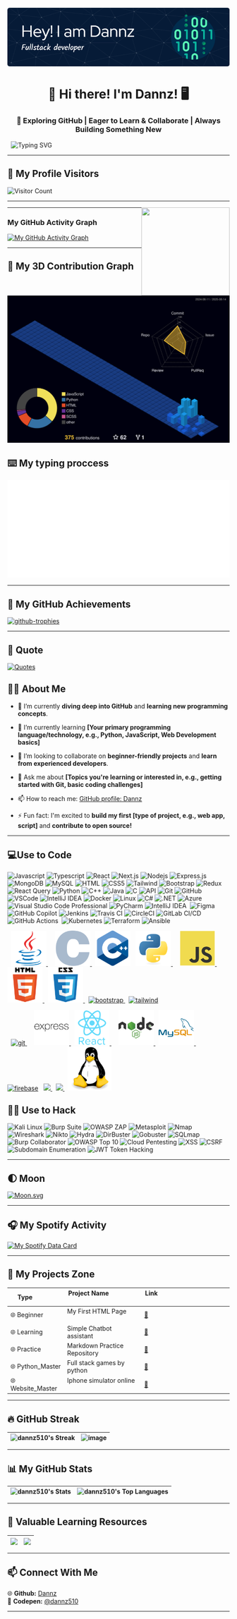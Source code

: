  <p align="center">

![Header](github-header-image.png)

</p>

 
 <h1 align="center">👋 Hi there! I'm Dannz! 🖥️</h1>

<h3 align="center">🚀 Exploring GitHub | Eager to Learn & Collaborate | Always Building Something New</h3>

<p align="center">

  <img src="https://readme-typing-svg.herokuapp.com?color=00ccff&center=true&vCenter=true&lines=Learning+GitHub!;Exploring+new+technologies!;Open+to+collaborations!;Coding+and+building!;Connecting+with+developers!" alt="Typing SVG" />

</p>

---

## 🐾 My Profile Visitors

<p align="center">
 
  ![Visitor Count](https://count.getloli.com/@Dannz?name=Dannz&theme=e621&padding=7&offset=0&align=center&scale=1&pixelated=1&darkmode=1)
</p>

---



<a href="#"><img align="right" src="https://github.com/blackcater/blackcater/raw/main/images/banner.gif" width="200 " height="200" /></a>

---





### My GitHub Activity Graph

[![My GitHub Activity Graph](https://github-readme-activity-graph.vercel.app/graph?username=dannz510&theme=react-dark&hide_border=true)](https://github.com/Ashutosh00710/github-readme-activity-graph)

---
## 🧊 My 3D Contribution Graph

  ![](./profile-3d-contrib/profile-night-view.svg)

## ⌨️ My typing proccess

<a href="https://monkeytype.com/profile/Dannzz">
  <img src="https://raw.githubusercontent.com/dannz510/dannz510/monkeytype-readme/monkeytype-readme.svg" alt="My Monkeytype profile" />
</a>

---
## 🏅 My GitHub Achievements

 <p align="center">
  
  [![github-trophies](https://github-profile-trophy.vercel.app/?username=dannz510)](https://github.com/ryo-ma/github-profile-trophy)
</p>


---

## 📔 Quote

[![Quotes](https://quotes-github-readme.vercel.app/api?type=horizontal&theme=algolia)](https://github.com/piyushsuthar/github-readme-quotes)

## 🙋‍♂️ About Me

- 🔭 I’m currently **diving deep into GitHub** and **learning new programming concepts**.

- 🌱 I’m currently learning **[Your primary programming language/technology, e.g., Python, JavaScript, Web Development basics]**

- 👯 I’m looking to collaborate on **beginner-friendly projects** and **learn from experienced developers**.

- 💬 Ask me about **[Topics you're learning or interested in, e.g., getting started with Git, basic coding challenges]**

- 📫 How to reach me: [GitHub profile: Dannz](https://github.com/dannz510)

- ⚡ Fun fact: I'm excited to **build my first [type of project, e.g., web app, script]** and **contribute to open source!**

---



## 💻Use to Code

![Javascript](https://img.shields.io/badge/Javascript-F0DB4F?style=for-the-badge&labelColor=black&logo=javascript&logoColor=F0DB4F)
![Typescript](https://img.shields.io/badge/Typescript-007acc?style=for-the-badge&labelColor=black&logo=typescript&logoColor=007acc)
![React](https://img.shields.io/badge/-React-61DBFB?style=for-the-badge&labelColor=black&logo=react&logoColor=61DBFB)
![Next.js](https://img.shields.io/badge/next.js-000000?style=for-the-badge&logo=nextdotjs&logoColor=white)
![Nodejs](https://img.shields.io/badge/Nodejs-3C873A?style=for-the-badge&labelColor=black&logo=node.js&logoColor=3C873A)
![Express.js](https://img.shields.io/badge/Express.js-000000?style=for-the-badge&logo=express&logoColor=white)
![MongoDB](https://img.shields.io/badge/MongoDB-4EA94B?style=for-the-badge&logo=mongodb&logoColor=white)
![MySQL](https://img.shields.io/badge/MySQL-lightgrey?logo=mysql&style=for-the-badge&logoColor=white&labelColor=blue)
![HTML](https://img.shields.io/badge/HTML5-E34F26?style=for-the-badge&logo=html5&logoColor=white)
![CSS5](https://img.shields.io/badge/CSS5-1572B6?style=for-the-badge&logo=css3&logoColor=white)
![Tailwind](https://img.shields.io/badge/Tailwind_CSS-092749?style=for-the-badge&logo=tailwindcss&logoColor=06B6D4&labelColor=000000)
![Bootstrap](https://img.shields.io/badge/Bootstrap-563D7C?style=for-the-badge&logo=bootstrap&logoColor=white)
![Redux](https://img.shields.io/badge/Redux-593D88?style=for-the-badge&logo=redux&logoColor=white)
![React Query](https://img.shields.io/badge/-React_Query-FF4154?style=for-the-badge&logo=react%20query&logoColor=white)
![Python](https://img.shields.io/badge/Python-3776AB?style=for-the-badge&logo=python&logoColor=white)
![C++](https://img.shields.io/badge/C++-00599C?style=for-the-badge&logo=c%2B%2B&logoColor=white)
![Java](https://img.shields.io/badge/Java-007396?style=for-the-badge&logo=java&logoColor=white)
![C](https://img.shields.io/badge/C-00599C?style=for-the-badge&logo=c&logoColor=white)
![API](https://img.shields.io/badge/API-008000?style=for-the-badge)
![Git](https://img.shields.io/badge/Git-F05032?style=for-the-badge&logo=git&logoColor=white)
![GitHub](https://img.shields.io/badge/GitHub-181717?style=for-the-badge&logo=github&logoColor=white)
![VSCode](https://img.shields.io/badge/Visual_Studio-0078d7?style=for-the-badge&logo=visual%20studio&logoColor=white)
![IntelliJ IDEA](https://img.shields.io/badge/IntelliJ_IDEA-000000?style=for-the-badge&logo=intellij-idea&logoColor=white)
![Docker](https://img.shields.io/badge/Docker-2496ED?style=for-the-badge&logo=docker&logoColor=white)
![Linux](https://img.shields.io/badge/Linux-FCC624?style=for-the-badge&logo=linux&logoColor=black)
![C#](https://img.shields.io/badge/C%23-239120?style=for-the-badge&logo=c-sharp&logoColor=white)
![.NET](https://img.shields.io/badge/.NET-512BD4?style=for-the-badge&logo=.net&logoColor=white)
![Azure](https://img.shields.io/badge/Microsoft_Azure-0089D6?style=for-the-badge&logo=microsoft-azure&logoColor=white)
![Visual Studio Code Professional](https://img.shields.io/badge/VS_Code_Professional-007ACC?style=for-the-badge&logo=visual-studio-code&logoColor=white)
![PyCharm](https://img.shields.io/badge/PyCharm-000000?style=for-the-badge&logo=pycharm&logoColor=white)
![IntelliJ IDEA](https://img.shields.io/badge/IntelliJ_IDEA-000000?style=for-the-badge&logo=intellij-idea&logoColor=white) 
![Figma](https://img.shields.io/badge/Figma-F24E1E?style=for-the-badge&logo=figma&logoColor=white)
![GitHub Copilot](https://img.shields.io/badge/GitHub_Copilot-000000?style=for-the-badge&logo=github&logoColor=white)
![Jenkins](https://img.shields.io/badge/Jenkins-D24939?style=for-the-badge&logo=jenkins&logoColor=white)
![Travis CI](https://img.shields.io/badge/Travis_CI-3EAAAF?style=for-the-badge&logo=travis-ci&logoColor=white)
![CircleCI](https://img.shields.io/badge/CircleCI-343434?style=for-the-badge&logo=circleci&logoColor=white)
![GitLab CI/CD](https://img.shields.io/badge/GitLab_CI%2FCD-FCA121?style=for-the-badge&logo=gitlab&logoColor=white)
![GitHub Actions](https://img.shields.io/badge/GitHub_Actions-2088FF?style=for-the-badge&logo=github-actions&logoColor=white) 
![Kubernetes](https://img.shields.io/badge/Kubernetes-326CE5?style=for-the-badge&logo=kubernetes&logoColor=white)
![Terraform](https://img.shields.io/badge/Terraform-623CE4?style=for-the-badge&logo=terraform&logoColor=white)
![Ansible](https://img.shields.io/badge/Ansible-EE0000?style=for-the-badge&logo=ansible&logoColor=white) 




  <a href="#"> <img src="https://raw.githubusercontent.com/devicons/devicon/master/icons/java/java-original.svg" alt="java" width="80" height="80"/> </a> 
  <a href="#"> <img src="https://raw.githubusercontent.com/devicons/devicon/master/icons/c/c-original.svg" alt="c" width="80" height="80"/> </a>
  <a href="#"> <img src="https://raw.githubusercontent.com/devicons/devicon/master/icons/cplusplus/cplusplus-original.svg" alt="cplusplus" width="80" height="80"/></a>
  <a href="#"> <img src="https://raw.githubusercontent.com/devicons/devicon/master/icons/python/python-original.svg" alt="python" width="80" height="80"/> </a> 
  <a href="#"> <img src="https://raw.githubusercontent.com/devicons/devicon/master/icons/javascript/javascript-original.svg" alt="javascript" width="80" height="80"/> </a> 
  <a href="#"> <img src="https://raw.githubusercontent.com/devicons/devicon/master/icons/html5/html5-original-wordmark.svg" alt="html5" width="80" height="80"/> </a>
  <a href="#"> <img src="https://raw.githubusercontent.com/devicons/devicon/master/icons/css3/css3-original-wordmark.svg" alt="css3" width="80" height="80"/> </a>
  <a href="#"> <img src="https://img.icons8.com/?size=100&id=EzPCiQUqWWEa&format=png&color=000000" alt="bootstrap" width="80" height="80"/> </a>
  <a href="#"> <img src="https://www.vectorlogo.zone/logos/tailwindcss/tailwindcss-icon.svg" alt="tailwind" width="80" height="80"/> </a> </p>
  <a href="#"> <img src="https://www.vectorlogo.zone/logos/git-scm/git-scm-icon.svg" alt="git" width="80" height="80"/> </a> 
  <a href="#"> <img src="https://raw.githubusercontent.com/devicons/devicon/master/icons/express/express-original-wordmark.svg" alt="express" width="80" height="80"/> </a>
  <a href="#"> <img src="https://raw.githubusercontent.com/devicons/devicon/master/icons/react/react-original-wordmark.svg" alt="react" width="80" height="80"/> </a> 
  <a href="#"> <img src="https://raw.githubusercontent.com/devicons/devicon/master/icons/nodejs/nodejs-original-wordmark.svg" alt="nodejs" width="80" height="80"/> </a>
  <a href="#"> <img src="https://raw.githubusercontent.com/devicons/devicon/master/icons/mysql/mysql-original-wordmark.svg" alt="mysql" width="80" height="80"/> </a>
  <a href="#"> <img src="https://img.icons8.com/?size=100&id=62452&format=png&color=000000" alt="firebase" width="80" height="80"/></a>
  <a href="#"> <img src="https://img.icons8.com/color/96/000000/visual-studio-code-2019"/> </a>
  <a href="#"> <img src="https://img.icons8.com/color/96/windows-10.png"/> </a>
  <a href="#"> <img src="https://raw.githubusercontent.com/devicons/devicon/master/icons/linux/linux-original.svg" alt="linux" width="100" height="100"/> </a>

## 🕵️‍♂️ Use to Hack

![Kali Linux](https://img.shields.io/badge/Kali_Linux-557C94?style=for-the-badge&logo=kali&logoColor=white)
![Burp Suite](https://img.shields.io/badge/Burp_Suite-990000?style=for-the-badge&logo=burp&logoColor=white)
![OWASP ZAP](https://img.shields.io/badge/OWASP_ZAP-7F64FF?style=for-the-badge&logo=owasp&logoColor=white)
![Metasploit](https://img.shields.io/badge/Metasploit-BC2929?style=for-the-badge&logo=metasploit&logoColor=white)
![Nmap](https://img.shields.io/badge/Nmap-000000?style=for-the-badge&logo=nmap&logoColor=white)
![Wireshark](https://img.shields.io/badge/Wireshark-167B6E?style=for-the-badge&logo=wireshark&logoColor=white)
![Nikto](https://img.shields.io/badge/Nikto-0099FF?style=for-the-badge&logo=nikto&logoColor=white)
![Hydra](https://img.shields.io/badge/THC_Hydra-00599C?style=for-the-badge&logo=hydra&logoColor=white)
![DirBuster](https://img.shields.io/badge/DirBuster-9F1D1D?style=for-the-badge&logo=apache&logoColor=white)
![Gobuster](https://img.shields.io/badge/Gobuster-5A6A77?style=for-the-badge&logo=go&logoColor=white)
![SQLmap](https://img.shields.io/badge/SQLmap-ED2A20?style=for-the-badge&logo=sql&logoColor=white)
![Burp Collaborator](https://img.shields.io/badge/Burp_Collaborator-F9E500?style=for-the-badge&logo=burp&logoColor=white)
![OWASP Top 10](https://img.shields.io/badge/OWASP_Top_10-6A4D8E?style=for-the-badge&logo=owasp&logoColor=white)
![Cloud Pentesting](https://img.shields.io/badge/Cloud_Pentesting-2470C7?style=for-the-badge&logo=amazonaws&logoColor=white)
![XSS](https://img.shields.io/badge/XSS-007ACC?style=for-the-badge&logo=html5&logoColor=white)
![CSRF](https://img.shields.io/badge/CSRF-7E0A30?style=for-the-badge&logo=html5&logoColor=white)
![Subdomain Enumeration](https://img.shields.io/badge/Subdomain_Enumeration-5A5357?style=for-the-badge&logo=domain&logoColor=white)
![JWT Token Hacking](https://img.shields.io/badge/JWT_Hacking-232F3E?style=for-the-badge&logo=json-web-tokens&logoColor=white)

---

## 🌓 Moon

[![Moon.svg](https://moon-svg.minung.dev/moon.svg?theme=basic)](https://moon-svg.minung.dev)

---

## 🎧 My Spotify Activity

[![My Spotify Data Card](https://data-card-for-spotify.herokuapp.com/api/card?user_id=31j5i5btedy56ywu473os6zs5cjy)](https://data-card-for-spotify.herokuapp.com/card?user_id=31j5i5btedy56ywu473os6zs5cjy)

---

## 📑 My Projects Zone

| Type             | Project Name                      | Link                                                                        |
|------------------|-----------------------------------|-----------------------------------------------------------------------------|
| 🌐 Beginner      | My First HTML Page                | [🔗](https://github.com/dannz510/Heart-by-dz)                               |
| 🌐 Learning      | Simple Chatbot assistant          | [🔗](https://github.com/dannz510/A.Z.O.Z)                                   |
| 🌐 Practice      | Markdown Practice Repository      | [🔗](https://github.com/dannz510/DinoGame)                                  |
| 🌐 Python_Master | Full stack games by python        | [🔗](https://github.com/dannz510/PYTHON-GAME-MASTER)                        |
| 🌐 Website_Master| Iphone simulator online           | [🔗](https://github.com/dannz510/Iphone-15-simulator)                       |

---

## 🔥 GitHub Streak

![dannz510's Streak](https://github-readme-streak-stats.herokuapp.com/?user=dannz510&theme=react&hide_border=true) | ![image](https://github.com/user-attachments/assets/45dab06d-a4a6-43aa-bd3a-17b3083d1d64) |
| ------------- | ------------- |

---

## 📊 My GitHub Stats

![dannz510's Stats](https://github-readme-stats.vercel.app/api?username=dannz510&theme=react&show_icons=true&hide_border=true&count_private=true) | ![dannz510's Top Languages](https://github-readme-stats.vercel.app/api/top-langs/?username=dannz510&theme=react&show_icons=true&hide_border=true&layout=compact) |
| ------------- | ------------- |

---

## 🚀 Valuable Learning Resources

| <a href="https://github.com/dannz510/PYTHON-GAME-MASTER"><img align="center" src="https://github-readme-stats.vercel.app/api/pin/?username=dannz510&repo=PYTHON-GAME-MASTER&theme=buefy" /></a> | <a href="https://github.com/dannz510/Iphone-15-simulator"><img align="center" src="https://github-readme-stats.vercel.app/api/pin/?username=dannz510&repo=Iphone-15-simulator&theme=buefy" /></a> |
| ------------- | ------------- |

---
## 📫 Connect With Me

🌐 **Github:** [Dannz](https://github.com/dannz510) <br>
🔏 **Codepen:** [@dannz510](https://codepen.io/dannz510) <br>

---
